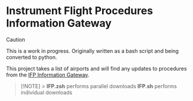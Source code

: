 # Instrument Flight Procedures Information Gateway

> [!CAUTION]
> This is a work in progress. Originally written as a bash script and being converted to python.

This project takes a list of airports and will find any updates to procedures from the [IFP Information Gateway](https://www.faa.gov/air_traffic/flight_info/aeronav/procedures/).

> [!NOTE] > **IFP.zsh** performs parallel downloads **IFP.sh** performs individual downloads
